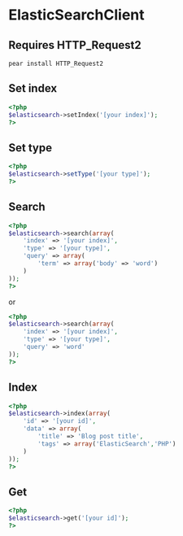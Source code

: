 ElasticSearchClient
===================

## Requires HTTP_Request2

```pear install HTTP_Request2```

## Set index
```php
<?php
$elasticsearch->setIndex('[your index]');
?>
```

## Set type
```php
<?php
$elasticsearch->setType('[your type]');
?>
```

## Search
```php
<?php
$elasticsearch->search(array(
    'index' => '[your index]',
    'type' => '[your type]',
    'query' => array(
        'term' => array('body' => 'word')
    )
));
?>
```

or

```php
<?php
$elasticsearch->search(array(
    'index' => '[your index]',
    'type' => '[your type]',
    'query' => 'word'
));
?>
```

## Index
```php
<?php
$elasticsearch->index(array(
    'id' => '[your id]',
    'data' => array(
        'title' => 'Blog post title',
        'tags' => array('ElasticSearch','PHP')
    )
));
?>
```

## Get
```php
<?php
$elasticsearch->get('[your id]');
?>
```